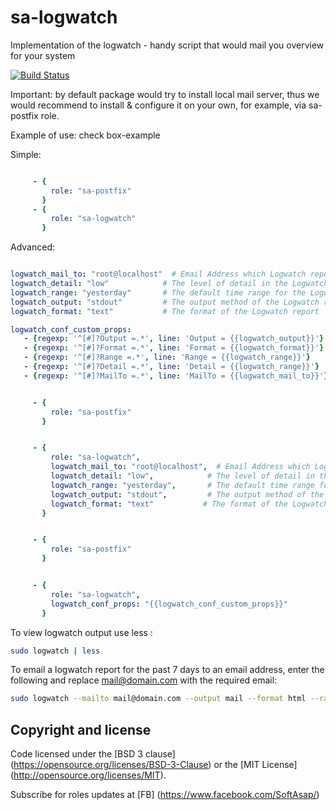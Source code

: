 sa-logwatch
===========

Implementation of the logwatch - handy script that would mail you overview for your system

[![Build Status](https://travis-ci.org/softasap/sa-logwatch.svg?branch=master)](https://travis-ci.org/softasap/sa-logwatch)

Important: by default package would try to install local mail server, thus we would recommend to install & configure it on your own,
for example, via sa-postfix role.


Example of use: check box-example

Simple:

```YAML

     - {
         role: "sa-postfix"
       } 
     - {
         role: "sa-logwatch"
       }

```


Advanced:

```YAML

logwatch_mail_to: "root@localhost"  # Email Address which Logwatch reports to                                                                                                                               
logwatch_detail: "low"            # The level of detail in the Logwatch report
logwatch_range: "yesterday"       # The default time range for the Logwatch report
logwatch_output: "stdout"         # The output method of the Logwatch report
logwatch_format: "text"           # The format of the Logwatch report

logwatch_conf_custom_props:
   - {regexp: '^[#]?Output =.*', line: 'Output = {{logwatch_output}}'}
   - {regexp: '^[#]?Format =.*', line: 'Format = {{logwatch_format}}'}                                                                                                                                      
   - {regexp: '^[#]?Range =.*', line: 'Range = {{logwatch_range}}'}
   - {regexp: '^[#]?Detail =.*', line: 'Detail = {{logwatch_range}}'}
   - {regexp: '^[#]?MailTo =.*', line: 'MailTo = {{logwatch_mail_to}}'}


```

```YAML

     - {
         role: "sa-postfix"
       }


     - {
         role: "sa-logwatch",
         logwatch_mail_to: "root@localhost",  # Email Address which Logwatch reports to
         logwatch_detail: "low",            # The level of detail in the Logwatch report
         logwatch_range: "yesterday",       # The default time range for the Logwatch report
         logwatch_output: "stdout",         # The output method of the Logwatch report
         logwatch_format: "text"           # The format of the Logwatch report
       }

```

```YAML

     - {
         role: "sa-postfix"
       }


     - {
         role: "sa-logwatch",
         logwatch_conf_props: "{{logwatch_conf_custom_props}}"
       }


```


To view logwatch output use less :
```bash
sudo logwatch | less
```

To email a logwatch report for the past 7 days to an email address, enter the following and replace mail@domain.com with the required email:

```bash
sudo logwatch --mailto mail@domain.com --output mail --format html --range 'between -7 days and today' 
```


Copyright and license
---------------------


Code licensed under the [BSD 3 clause] (https://opensource.org/licenses/BSD-3-Clause) or the [MIT License] (http://opensource.org/licenses/MIT).

Subscribe for roles updates at [FB] (https://www.facebook.com/SoftAsap/)
